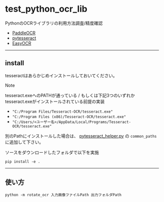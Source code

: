 # test_python_ocr_lib

PythonのOCRライブラリの利用方法調査/精度確認

* [PaddleOCR](https://github.com/PaddlePaddle/PaddleOCR)
* [pytesseract](https://github.com/madmaze/pytesseract)
* [EasyOCR](https://github.com/JaidedAI/EasyOCR)

-----

## install

tesseractはあらかじめインストールしておいてください。

> [!NOTE]
> tesseract.exeへのPATHが通っている / もしくは下記3つのいずれかtesseract.exeがインストールされている前提の実装
> 
> * `"C:/Program Files/Tesseract-OCR/tesseract.exe"`  
> * `"C:/Program Files (x86)/Tesseract-OCR/tesseract.exe"`  
> * `"C:/Users/<ユーザー名>/AppData/Local/Programs/Tesseract-OCR/tesseract.exe"`
> 
> 別のPathにインストールした場合は、 [pytesseract_helper.py](./rotate_ocr/pytesseract_helper.py) の `common_paths` に追加して下さい。


ソースをダウンロードしたフォルダで以下を実施
```
pip install -e .
```

-----

## 使い方

``` shell
python -m rotate_ocr 入力画像ファイルPath 出力フォルダPath
```
